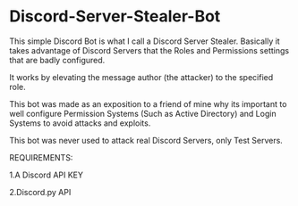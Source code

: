 # Discord-Server-Stealer-Bot

This simple Discord Bot is what I call a Discord Server Stealer. Basically it takes advantage of Discord Servers that the Roles and Permissions settings that are badly configured.

It works by elevating the message author (the attacker) to the specified role.

This bot was made as an exposition to a friend of mine why its important to well configure Permission Systems (Such as Active Directory) and Login Systems to avoid attacks and exploits.

This bot was never used to attack real Discord Servers, only Test Servers.

REQUIREMENTS:

1.A Discord API KEY

2.Discord.py API
